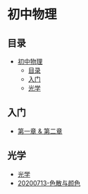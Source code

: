 # 初中物理

## 目录

<!-- @import "[TOC]" {cmd="toc" depthFrom=1 depthTo=6 orderedList=false} -->

<!-- code_chunk_output -->

- [初中物理](#初中物理)
  - [目录](#目录)
  - [入门](#入门)
  - [光学](#光学)

<!-- /code_chunk_output -->

## 入门
* [第一章 & 第二章](./ch1/README.html)

## 光学

* [光学](./light/20200113.html)
* [20200713-色散与颜色](./light/20200713.html)